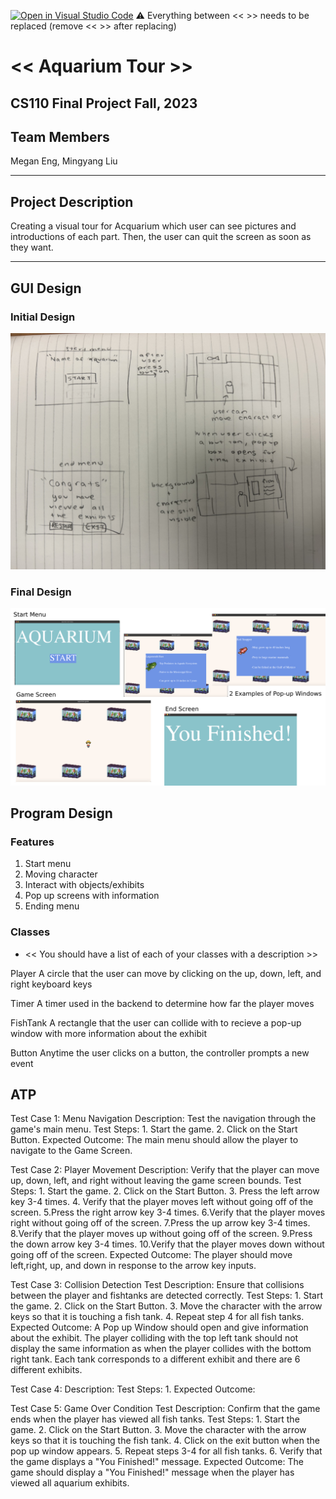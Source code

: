 [![Open in Visual Studio Code](https://classroom.github.com/assets/open-in-vscode-718a45dd9cf7e7f842a935f5ebbe5719a5e09af4491e668f4dbf3b35d5cca122.svg)](https://classroom.github.com/online_ide?assignment_repo_id=12803302&assignment_repo_type=AssignmentRepo)
:warning: Everything between << >> needs to be replaced (remove << >> after replacing)

# << Aquarium Tour >>
## CS110 Final Project  Fall, 2023

## Team Members

Megan Eng, Mingyang Liu

***

## Project Description

Creating a visual tour for Acquarium which user can see pictures and introductions of each part. Then, the user can quit the screen as soon as they want.

***    

## GUI Design
### Initial Design

![initial gui](assets/gui.jpg)

### Final Design

![final gui](assets/finalgui.jpg)

## Program Design
### Features

1. Start menu 
2. Moving character
3. Interact with objects/exhibits
4. Pop up screens with information
5. Ending menu

### Classes

- << You should have a list of each of your classes with a description >>

Player 
 A circle that the user can move by clicking on the up, down, left, and right keyboard keys

Timer 
 A timer used in the backend to determine how far the player moves

FishTank 
 A rectangle that the user can collide with to recieve a pop-up window with more information about the exhibit

Button 
 Anytime the user clicks on a button, the controller prompts a new event  

## ATP

Test Case 1: Menu Navigation
    Description: Test the navigation through the game's main menu.
    Test Steps:
        1. Start the game.
        2. Click on the Start Button.
    Expected Outcome: The main menu should allow the player to navigate to the Game Screen.

Test Case 2: Player Movement
    Description: Verify that the player can move up, down, left, and right without leaving the game screen bounds.
    Test Steps:
        1. Start the game.
        2. Click on the Start Button.
        3. Press the left arrow key 3-4 times.
        4. Verify that the player moves left without going off of the screen.
        5.Press the right arrow key 3-4 times.
        6.Verify that the player moves right without going off of the screen.
        7.Press the up arrow key 3-4 times.
        8.Verify that the player moves up without going off of the screen.
        9.Press the down arrow key 3-4 times.
        10.Verify that the player moves down without going off of the screen.
    Expected Outcome: The player  should move left,right, up, and down in response to the arrow key inputs.

Test Case 3: Collision Detection
    Test Description: Ensure that collisions between the player and fishtanks are detected correctly.
    Test Steps:
        1. Start the game.
        2. Click on the Start Button.
        3. Move the character with the arrow keys so that it is touching a fish tank.
        4. Repeat step 4 for all fish tanks.
    Expected Outcome: A Pop up Window should open and give information about the exhibit. The player colliding with the top left tank should not display the same information as when the player collides with the bottom right tank. Each tank corresponds to a different exhibit and there are 6 different exhibits.

Test Case 4: 
    Description:
    Test Steps:
        1. 
    Expected Outcome: 

Test Case 5: Game Over Condition
    Test Description: Confirm that the game ends when the player has viewed all fish tanks.
    Test Steps:
        1. Start the game.
        2. Click on the Start Button.
        3. Move the character with the arrow keys so that it is touching the fish tank.
        4. Click on the exit button when the pop up window appears.
        5. Repeat steps 3-4 for all fish tanks.
        6. Verify that the game displays a "You Finished!" message.
    Expected Outcome: The game should display a "You Finished!" message when the player has viewed all aquarium exhibits.





